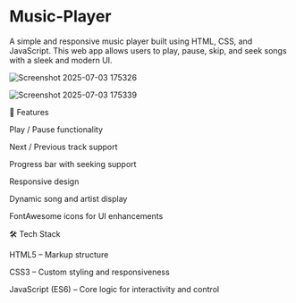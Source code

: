 # Music-Player
A simple and responsive music player built using HTML, CSS, and JavaScript. This web app allows users to play, pause, skip, and seek songs with a sleek and modern UI.

![Screenshot 2025-07-03 175326](https://github.com/user-attachments/assets/31bf62be-b7a8-4326-85b0-4eebc7919a5e)

![Screenshot 2025-07-03 175339](https://github.com/user-attachments/assets/75fdf939-8c01-4523-9f15-dad37aa76a86)

🚀 Features

  Play / Pause functionality
  
  Next / Previous track support
  
  Progress bar with seeking support
  
  Responsive design
  
  Dynamic song and artist display
  
  FontAwesome icons for UI enhancements

🛠️ Tech Stack

  HTML5 – Markup structure
  
  CSS3 – Custom styling and responsiveness
  
  JavaScript (ES6) – Core logic for interactivity and control
